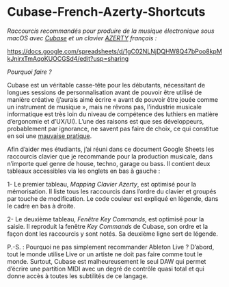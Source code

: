 # Cubase-French-Azerty-Shortcuts
*Raccourcis recommandés pour produire de la musique électronique sous macOS avec [Cubase](https://fr.wikipedia.org/wiki/Cubase) et un clavier [AZERTY](https://fr.wikipedia.org/wiki/AZERTY) français :*

https://docs.google.com/spreadsheets/d/1gC02NLNjDQHW8Q47bPoo8kpMkJnirxTmAqoKUOCGSd4/edit?usp=sharing

_Pourquoi faire ?_

Cubase est un véritable casse-tête pour les débutants, nécessitant de longues sessions de personnalisation avant de pouvoir être utilisé de manière créative (j’aurais aimé écrire « avant de pouvoir être jouée comme un instrument de musique », mais ne rêvons pas, l’industrie musicale informatique est très loin du niveau de compétence des luthiers en matière d’ergonomie et d’UX/UI). L’une des raisons est que ses développeurs, probablement par ignorance, ne savent pas faire de choix, ce qui constitue en soi une [mauvaise pratique](https://www.joelonsoftware.com/2000/04/12/choices/).

Afin d’aider mes étudiants, j’ai réuni dans ce document Google Sheets les raccourcis clavier que je recommande pour la production musicale, dans n’importe quel genre de house, techno, garage ou bass. Il contient deux tableaux accessibles via les onglets en bas à gauche : 

1- Le premier tableau, _Mapping Clavier Azerty_, est optimisé pour la mémorisation. Il liste tous les raccourcis dans l’ordre du clavier et groupés par touche de modification. Le code couleur est expliqué en légende, dans le cadre en bas à droite.

2- Le deuxième tableau, _Fenêtre Key Commands_, est optimisé pour la saisie. Il reproduit la fenêtre _Key Commands_ de Cubase, son ordre et la façon dont les raccourcis y sont notés. Sa deuxième ligne sert de légende.

P.-S. : Pourquoi ne pas simplement recommander Ableton Live ? D’abord, tout le monde utilise Live or un artiste ne doit pas faire comme tout le monde. Surtout, Cubase est malheureusement le seul DAW qui permet d’écrire une partition MIDI avec un degré de contrôle quasi total et qui donne accès à toutes les subtilités de ce langage.
